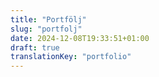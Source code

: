 ```yaml
---
title: "Portfölj"
slug: "portfolj"
date: 2024-12-08T19:33:51+01:00
draft: true
translationKey: "portfolio"
---
```

